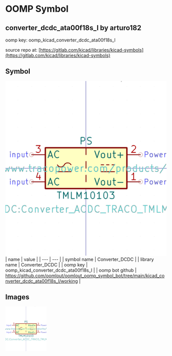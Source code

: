 # OOMP Symbol  
## converter_dcdc_ata00f18s_l  by arturo182  
  
oomp key: oomp_kicad_converter_dcdc_ata00f18s_l  
  
source repo at: [https://gitlab.com/kicad/libraries/kicad-symbols](https://gitlab.com/kicad/libraries/kicad-symbols)  
## Symbol  
  
[![working.png](working_600.png)](working.png)  
| name | value | 
| --- | --- | 
| symbol name | Converter_DCDC | 
| library name | Converter_DCDC | 
| oomp key | oomp_kicad_converter_dcdc_ata00f18s_l | 
| oomp bot github | https://github.com/oomlout/oomlout_oomp_symbol_bot/tree/main/kicad_converter_dcdc_ata00f18s_l/working | 
## Images  
  
[![working.png](working_140.png)](working.png)  
